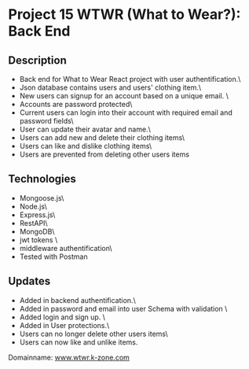 # Project 15 WTWR (What to Wear?): Back End

## Description

- Back end for What to Wear React project with user authentification.\
- Json database contains users and users' clothing item.\
- New users can signup for an account based on a unique email. \
- Accounts are password protected\
- Current users can login into their account with required email and password fields\
- User can update their avatar and name.\
- Users can add new and delete their clothing items\
- Users can like and dislike clothing items\
- Users are prevented from deleting other users items

## Technologies

- Mongoose.js\
- Node.js\
- Express.js\
- RestAPI\
- MongoDB\
- jwt tokens \
- middleware authentification\
- Tested with Postman

## Updates

- Added in backend authentification.\
- Added in password and email into user Schema with validation \
- Added login and sign up. \
- Added in User protections.\
- Users can no longer delete other users items\
- Users can now like and unlike items.


Domainname: www.wtwr.k-zone.com

